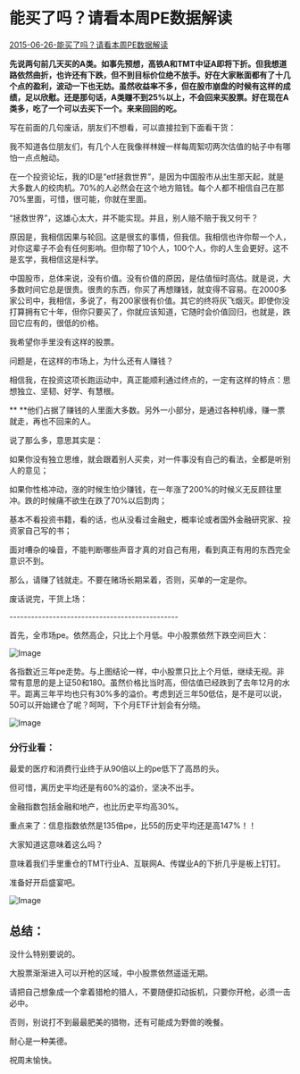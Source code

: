 # 能买了吗？请看本周PE数据解读

[ 2015-06-26-能买了吗？请看本周PE数据解读](https://mp.weixin.qq.com/s/itliQ4Fcams8dGZV_lA6FA)



**先说两句前几天买的A类。如事先预想，高铁A和TMT中证A即将下折。但我想道路依然曲折，也许还有下跌，但不到目标价位绝不放手。好在大家账面都有了十几个点的盈利，波动一下也无妨。虽然收益率不多，但在股市崩盘的时候有这样的成绩，足以欣慰。还是那句话，A类赚不到25%以上，不会回来买股票。好在现在A类多，吃了一个可以去买下一个。来来回回的吃。**

写在前面的几句废话，朋友们不想看，可以直接拉到下面看干货：


我不知道各位朋友们，有几个人在我像祥林嫂一样每周絮叨两次估值的帖子中有哪怕一点点触动。


在一个投资论坛，我的ID是“etf拯救世界”，是因为中国股市从出生那天起，就是大多数人的绞肉机。70%的人必然会在这个地方赔钱。每个人都不相信自己在那70%里面，可惜，很可能，你就在里面。


“拯救世界”，这雄心太大，并不能实现。并且，别人赔不赔于我又何干？


原因是，我相信因果与轮回。这是很玄的事情，但我信。我相信也许你帮一个人，对你这辈子不会有任何影响。但你帮了10个人，100个人，你的人生会更好。这不是玄学，我相信这是科学。


中国股市，总体来说，没有价值。没有价值的原因，是估值恒时高估。就是说，大多数时间它总是很贵。很贵的东西，你买了再想赚钱，就变得不容易。在2000多家公司中，我相信，多说了，有200家很有价值。其它的终将灰飞烟灭。即使你没打算拥有它十年，但你只要买了，你就应该知道，它随时会价值回归，也就是，跌回它应有的，很低的价格。


我希望你手里没有这样的股票。


问题是，在这样的市场上，为什么还有人赚钱？


相信我，在投资这项长跑运动中，真正能顺利通过终点的，一定有这样的特点：思想独立、坚韧、好学、有慧根。

**
**他们占据了赚钱的人里面大多数。另外一小部分，是通过各种机缘，赚一票就走，再也不回来的人。


说了那么多，意思其实是：


如果你没有独立思维，就会跟着别人买卖，对一件事没有自己的看法，全都是听别人的意见；


如果你性格冲动，涨的时候生怕少赚钱，在一年涨了200%的时候义无反顾往里冲。跌的时候痛不欲生在跌了70%以后割肉；


基本不看投资书籍，看的话，也从没看过金融史，概率论或者国外金融研究家、投资家自己写的书；


面对嘈杂的噪音，不能判断哪些声音才真的对自己有用，看到真正有用的东西完全意识不到。


那么，请赚了钱就走。不要在赌场长期呆着，否则，买单的一定是你。

废话说完，干货上场：

\-----------------------------------------------

首先，全市场pe。依然高企，只比上个月低。中小股票依然下跌空间巨大：

![Image](http://mmbiz.qpic.cn/mmbiz/SEPick5M9xjOlJFXzfXNBmwsKxStxlBZYy1bJwpaEgD0s9dUkAac3lGEoWsANPDjKWthuL9tdwMrVJ6YbniaPJGQ/640?wx_fmt=jpeg&tp=webp&wxfrom=5&wx_lazy=1&wx_co=1)



各指数近三年pe走势。与上图结论一样，中小股票只比上个月低，继续无视。非常有意思的是上证50和180。虽然价格比当时高，但估值已经跌到了去年12月的水平。距离三年平均也只有30%多的溢价。考虑到近三年50低估，是不是可以说，50可以开始建仓了呢？呵呵，下个月ETF计划会有分晓。


![Image](http://mmbiz.qpic.cn/mmbiz/SEPick5M9xjOlJFXzfXNBmwsKxStxlBZYWrXuIpr3HARPWllKa0bibiaNRBLpibTqeJdRBl7ZEv50icatj82wox3zCA/640?wx_fmt=jpeg&tp=webp&wxfrom=5&wx_lazy=1&wx_co=1)



### 分行业看：

最爱的医疗和消费行业终于从90倍以上的pe低下了高昂的头。

但可惜，离历史平均还是有60%的溢价，坚决不出手。

金融指数包括金融和地产，也比历史平均高30%。

重点来了：信息指数依然是135倍pe，比55的历史平均还是高147%！！

大家知道这意味着这么吗？

意味着我们手里重仓的TMT行业A、互联网A、传媒业A的下折几乎是板上钉钉。

准备好开启盛宴吧。


![Image](http://mmbiz.qpic.cn/mmbiz/SEPick5M9xjOlJFXzfXNBmwsKxStxlBZYIqkMqNOLA7paeUpwtJfGgOge54sfM8m4QzdngxtYicUCTMjSzicEX6uA/640?wx_fmt=jpeg&tp=webp&wxfrom=5&wx_lazy=1&wx_co=1)



## 总结：



没什么特别要说的。

大股票渐渐进入可以开枪的区域，中小股票依然遥遥无期。

请把自己想象成一个拿着猎枪的猎人，不要随便扣动扳机，只要你开枪，必须一击必中。

否则，别说打不到最最肥美的猎物，还有可能成为野兽的晚餐。

耐心是一种美德。

祝周末愉快。

